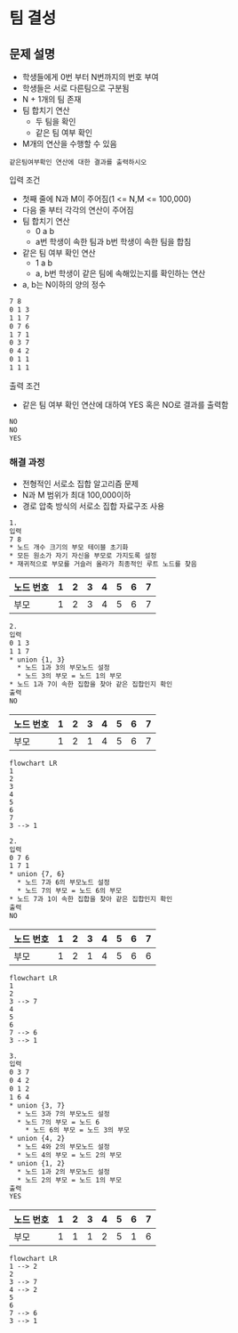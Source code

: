 # 팀 결성

## 문제 설명

* 학생들에게 0번 부터 N번까지의 번호 부여
* 학생들은 서로 다른팀으로 구분됨
* N + 1개의 팀 존재
* 팀 합치기 연산
  * 두 팀을 확인
  * 같은 팀 여부 확인
* M개의 연산을 수행할 수 있음

`같은팀여부확인 연산에 대한 결과를 출력하시오`

입력 조건

* 첫째 줄에 N과 M이 주어짐(1 <= N,M <= 100,000)
* 다음 줄 부터 각각의 연산이 주어짐
* 팀 합치기 연산
  * 0 a b
  * a번 학생이 속한 팀과 b번 학생이 속한 팀을 합침
* 같은 팀 여부 확인 연산
  * 1 a b
  * a, b번 학생이 같은 팀에 속해있는지를 확인하는 연산
* a, b는 N이하의 양의 정수

```txt
7 8
0 1 3
1 1 7
0 7 6
1 7 1
0 3 7
0 4 2
0 1 1
1 1 1
```

출력 조건

* 같은 팀 여부 확인 연산에 대하여 YES 혹은 NO로 결과를 출력함

```txt
NO
NO
YES
```

### 해결 과정

* 전형적인 서로소 집합 알고리즘 문제
* N과 M 범위가 최대 100,000이하
* 경로 압축 방식의 서로소 집합 자료구조 사용

```txt
1.
입력
7 8
* 노드 개수 크기의 부모 테이블 초기화
* 모든 원소가 자기 자신을 부모로 가지도록 설정
* 재귀적으로 부모를 거슬러 올라가 최종적인 루트 노드를 찾음
```

|노드 번호|1|2|3|4|5|6|7|
|-|-|-|-|-|-|-|-|
|부모|1|2|3|4|5|6|7|

```txt
2.
입력
0 1 3
1 1 7
* union {1, 3}
  * 노드 1과 3의 부모노드 설정
  * 노드 3의 부모 = 노드 1의 부모
* 노드 1과 7이 속한 집합을 찾아 같은 집합인지 확인
출력
NO
```

|노드 번호|1|2|3|4|5|6|7|
|-|-|-|-|-|-|-|-|
|부모|1|2|1|4|5|6|7|

```mermaid
flowchart LR
1
2
3
4
5
6
7
3 --> 1
```

```txt
2.
입력
0 7 6
1 7 1
* union {7, 6}
  * 노드 7과 6의 부모노드 설정
  * 노드 7의 부모 = 노드 6의 부모
* 노드 7과 1이 속한 집합을 찾아 같은 집합인지 확인
출력
NO
```

|노드 번호|1|2|3|4|5|6|7|
|-|-|-|-|-|-|-|-|
|부모|1|2|1|4|5|6|6|

```mermaid
flowchart LR
1
2
3 --> 7
4
5
6
7 --> 6
3 --> 1
```

```txt
3.
입력
0 3 7
0 4 2
0 1 2
1 6 4
* union {3, 7}
  * 노드 3과 7의 부모노드 설정
  * 노드 7의 부모 = 노드 6
    * 노드 6의 부모 = 노드 3의 부모
* union {4, 2}
  * 노드 4와 2의 부모노드 설정
  * 노드 4의 부모 = 노드 2의 부모
* union {1, 2}
  * 노드 1과 2의 부모노드 설정
  * 노드 2의 부모 = 노드 1의 부모
출력
YES
```

|노드 번호|1|2|3|4|5|6|7|
|-|-|-|-|-|-|-|-|
|부모|1|1|1|2|5|1|6|

```mermaid
flowchart LR
1 --> 2
2
3 --> 7
4 --> 2
5
6
7 --> 6
3 --> 1
```
